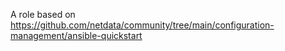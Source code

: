 A role based on https://github.com/netdata/community/tree/main/configuration-management/ansible-quickstart